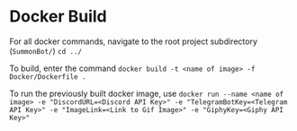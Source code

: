 # Docker Build

For all docker commands, navigate to the root project subdirectory (`SummonBot/`)
`cd ../`

To build, enter the command
`docker build -t <name of image> -f Docker/Dockerfile .`

To run the previously built docker image, use
`docker run --name <name of image> -e "DiscordURL=<Discord API Key>" -e "TelegramBotKey=<Telegram API Key>" -e "ImageLink=<Link to Gif Image>" -e "GiphyKey=<Giphy API Key>"`
